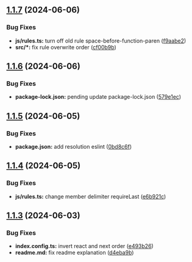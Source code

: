 ## [1.1.7](https://github.com/santi020k/eslint-config-santi020k/compare/v1.1.6...v1.1.7) (2024-06-06)


### Bug Fixes

* **js/rules.ts:** turn off old rule space-before-function-paren ([f9aabe2](https://github.com/santi020k/eslint-config-santi020k/commit/f9aabe2dae1edfadb7be2ff9fe2be787efb879ed))
* **src/*:** fix rule overwrite order ([cf00b9b](https://github.com/santi020k/eslint-config-santi020k/commit/cf00b9b90e87c69c031556db500a82545084b6eb))



## [1.1.6](https://github.com/santi020k/eslint-config-santi020k/compare/v1.1.5...v1.1.6) (2024-06-06)


### Bug Fixes

* **package-lock.json:** pending update package-lock.json ([579e1ec](https://github.com/santi020k/eslint-config-santi020k/commit/579e1ec8212e4068701d57fcb48af4b7ebae7aa6))



## [1.1.5](https://github.com/santi020k/eslint-config-santi020k/compare/v1.1.4...v1.1.5) (2024-06-05)


### Bug Fixes

* **package.json:** add resolution eslint ([0bd8c6f](https://github.com/santi020k/eslint-config-santi020k/commit/0bd8c6fc1714eb35a135f93547a575ac50aedbeb))



## [1.1.4](https://github.com/santi020k/eslint-config-santi020k/compare/v1.1.3...v1.1.4) (2024-06-05)


### Bug Fixes

* **js/rules.ts:** change member delimiter requireLast ([e6b921c](https://github.com/santi020k/eslint-config-santi020k/commit/e6b921ced574a135c45489b1c19bbda9efb213a8))



## [1.1.3](https://github.com/santi020k/eslint-config-santi020k/compare/v1.1.2...v1.1.3) (2024-06-03)


### Bug Fixes

* **index.config.ts:** invert react and next order ([e493b26](https://github.com/santi020k/eslint-config-santi020k/commit/e493b2697f6a68fc92ec38e874e0b8ae43c39a38))
* **readme.md:** fix readme explanation ([d4eba9b](https://github.com/santi020k/eslint-config-santi020k/commit/d4eba9b0b6b0d2251441da68ad107398faa11c88))



